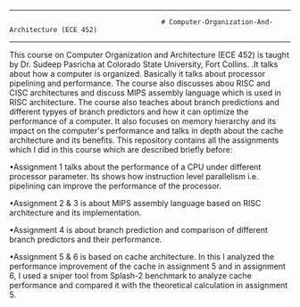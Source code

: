 *******************************************************************************************************************************************

                                          # Computer-Organization-And-Architecture (ECE 452)

*******************************************************************************************************************************************

This course on Computer Organization and Architecture (ECE 452) is taught by Dr. Sudeep Pasricha at Colorado State University, Fort Collins. .It talks about how a computer is organized. Basically it talks about processor pipelining and performance. The course also discusses abou RISC and CISC architectures and discuss MIPS assembly language which is used in RISC architecture. 
The course also teaches about branch predictions and different typyes of branch predictors and how it can optimize the performance of a computer.
It also focuses on memory hierarchy and its impact on the computer's performance and talks in depth about the cache architecture and its benefits.
This repository contains all the assignments which I did in this course which are described briefly before:

•Assignment 1 talks about the performance of a CPU under different processor parameter. Its shows how instruction level parallelism i.e. pipelining can improve the performance of the processor.

•Assignment 2 & 3 is about MIPS assembly language based on RISC architecture and its implementation.

•Assignment 4 is about branch prediction and comparison of different branch predictors and their performance.

•Assignment 5 & 6 is based on cache architecture. In this I analyzed the performance improvement of the cache in assignment 5 and in assignment 6, I used a sniper tool from Splash-2 benchmark to analyze cache performance and compared it with the theoretical calculation in assignment 5.
